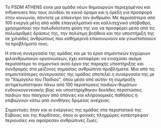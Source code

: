 Το PSDM ATHENS είναι μια ομάδα νέων δημιουργών περιεχομένου και influencers που τους συνδέει το κοινό όραμα και η όρεξη για προσφορά στην κοινωνία, πάντοτε με επίκεντρο τον άνθρωπο. Με περισσότερα από 100 ενεργά μέλη από κάθε επαγγελματικό και καλλιτεχνικό υπόβαθρο, χρησιμοποιεί την πολυδιάστατη φύση της για να προσφέρει μέσα από τις πολυάριθμες δράσεις της, την πολύτιμη βοήθεια και την υποστήριξή της σε χιλιάδες ανθρώπους που καθημερινά επικοινωνούν και γνωστοποιούν τα προβλήματά τους.

Η στενή συνεργασία της ομάδας και με το έργο σημαντικών εγχώριων φιλανθρωπικών οργανώσεων, έχει καταφέρει να ενισχύσει ακόμα περισσότερο το σημαντικό αυτό έργο της παροχής υποστήριξης και συνδρομής στα μείζονος σημασίας ανθρώπινα προβλήματα. Μια από τις σημαντικότερες συνεργασίες της ομάδας αποτελεί η συνεργασία της με το “Χαμόγελο του Παιδιού”, όπου μέσα από αυτήν τη σύμπραξη αντιμετωπίστηκαν πάνω από 100 περιπτώσεις παιδιών-θυμάτων ενδοοικογενειακής βίας και υποστηρίχθηκαν δεκάδες περιπτώσεις παιδιών που πάσχουν από σπάνιες και κληρονομικές παθήσεις ή επιβιώνουν κάτω από συνθήκες δριμείας ανέχειας. 

Σημαντικές ήταν και οι ενέργειες της ομάδας στα περιστατικά της Εύβοιας και της Καρδίτσας, όπου οι φονικές πλημμύρες κατέστρεψαν περιουσίες και αφαίρεσαν ανθρώπινες ζωές.
